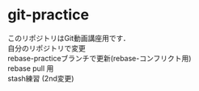 # git-practice  
このリポジトリはGit動画講座用です．  
自分のリポジトリで変更  
rebase-practiceブランチで更新(rebase-コンフリクト用)  
rebase pull 用  
stash練習 (2nd変更)  

  
